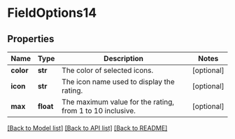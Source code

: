 # FieldOptions14

## Properties
Name | Type | Description | Notes
------------ | ------------- | ------------- | -------------
**color** | **str** | The color of selected icons. | [optional] 
**icon** | **str** | The icon name used to display the rating. | [optional] 
**max** | **float** | The maximum value for the rating, from 1 to 10 inclusive. | [optional] 

[[Back to Model list]](../README.md#documentation-for-models) [[Back to API list]](../README.md#documentation-for-api-endpoints) [[Back to README]](../README.md)

